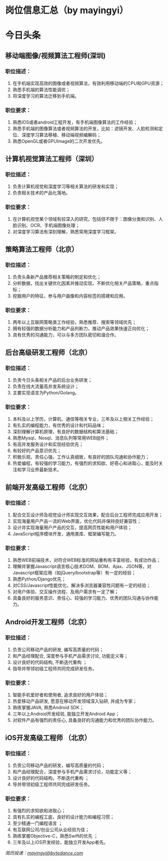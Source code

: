 # 岗位信息汇总（by mayingyi）
# 今日头条

## 移动端图像/视频算法工程师(深圳)
### 职位描述：
1. 在手机端实现高效的图像或者视频算法，有效利用移动端的CPU和GPU资源；
2. 熟悉手机端的算法性能调优；
3. 将深度学习的算法迁移到手机端。
### 职位要求：
1. 熟悉IOS或者android工程开发，有手机端图像算法的工作经验；
2. 熟悉手机端的图像算法或者视频算法的开发，比如：滤镜开发、人脸检测和定位、深度学习算法移植、移动端视频编解码；
3. 熟悉OpenGL或者GPUImage的二次开发优先。


## 计算机视觉算法工程师（深圳）
### 职位描述：
1. 负责计算机视觉和深度学习等相关算法的研发和实现；
2. 负责相关技术的产品化落地。
### 职位要求：
1. 在计算机视觉某个领域有较深入的研究，包括但不限于：图像分类和识别、人脸识别、OCR、手机端图像处理；
2. 对深度学习算法有深刻理解，熟悉常用深度学习框架。


## 策略算法工程师（北京）
### 职位描述：
1. 负责头条新产品推荐相关策略的制定和优化；
2. 分析数据，找出关键优化因素并推动实现，不断优化相关产品策略，重点指标；
3. 挖掘用户的特征，参与用户画像和内容标签的搭建和应用。
### 职位要求：
1. 两年以上互联网策略类工作经验，熟悉推荐、搜索等领域优先；
2. 拥有较强的数据分析能力和产品判断力，推动产品效果快速正向优化；
3. 具有优秀的沟通能力，可以与多方团队密切和谐合作。


## 后台高级研发工程师（北京）
### 职位描述： 
1. 负责今日头条相关产品的后台业务研发；
2. 负责在线大流量高并发系统设计；
3. 主要实现语言为Python/Golang。
### 职位要求：
1. 本科及以上学历，计算机、通信等相关专业，三年及以上相关工作经验；
2. 有扎实的编程能力，有优秀的设计和代码品味；
3. 深刻理解计算机原理，有良好的数据结构和算法基础；
4. 熟悉Mysql、Nosql、消息队列等常用WEB组件；
5. 有高并发服务设计和实现经验优先；
6. 有较好的产品意识优先；
7. 积极乐观，责任心强，工作认真细致，有良好的团队沟通和协作能力；
8. 热爱编程，有较强的学习能力，有强烈的求知欲、好奇心和进取心，能及时关注和学习业界最新技术。


## 前端开发高级工程师（北京）
### 职位描述：
1. 配合交互设计师及视觉设计师实现交互效果，配合后台工程师完成应用开发；
2. 实现海量用户产品一流的Web界面，优化代码并保持良好兼容性；
3. 设计并实现海量用户产品的交互，提高网页性能和用户体验；
4. JavaScript程序模块开发，通用类库、框架编写能力。
### 职位要求：
1. 熟悉WEB前端技术，对符合WEB标准的网站重构有丰富经验，有成功作品；
2. 理解并掌握Javascript语言核心技术DOM、BOM、Ajax、JSON等，对Javascript框架应用（如jQuery/bootstrap等）有一定的经验；
3. 熟悉Python/Django优先；
4. 对CSS/Javascript性能优化、解决多浏览器兼容性问题有一定的经验；
5. 对用户体验、交互操作流程、及用户需求有一定了解；
6. 具备良好的服务意识、责任心、较强的学习能力、优秀的团队沟通与协作能力。


## Android开发工程师（北京）
### 职位描述：
1. 负责公司移动产品的研发, 编写高质量的代码；
2. 和产品经理配合, 深度参与手机产品需求讨论, 功能定义等； 
3. 设计良好的代码结构, 不断迭代重构 ；
4. 指导并带领初级工程师共同完成研发任务。
### 职位要求：
1. 智能手机爱好者和使用者, 追求良好的用户体验； 
2. 热爱移动产品研发, 愿意在移动开发领域深入钻研, 并成为专家； 
3. 熟练掌握JAVA, 熟悉Android SDK；
4. 三年以上Android开发经验, 能独立开发Android App； 
5. 对软件产品有强烈的责任心, 具备良好的沟通能力和优秀的团队协作能力。


## iOS开发高级工程师 （北京）
### 职位描述： 
1. 负责公司移动产品的研发，编写高质量的代码；
2. 和产品经理配合，深度参与手机产品需求讨论，功能定义等； 
3. 设计良好的代码结构，不断迭代重构 ； 
4. 导并带领初级工程师共同完成研发任务。 
### 职位要求： 
1. 有强烈的求知欲和进取心； 
2. 具有扎实的编程工底，良好的设计能力和编程习惯； 
3. 至少精通一门编程语言 ； 
4. 有互联网公司/创业公司从业经验为佳；
5. 熟练掌握Objective-C，熟悉Swift的优先 ； 
6. 三年及以上iOS开发经验，能独立开发App者先。

*简历投递：mayingyi@bytedance.com*
